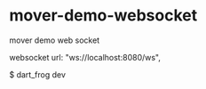 # mover-demo-websocket
mover demo web socket

websocket url: "ws://localhost:8080/ws",

$ dart_frog dev